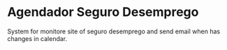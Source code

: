 # Agendador Seguro Desemprego

System for monitore site of seguro desemprego and send email when has changes in calendar.
